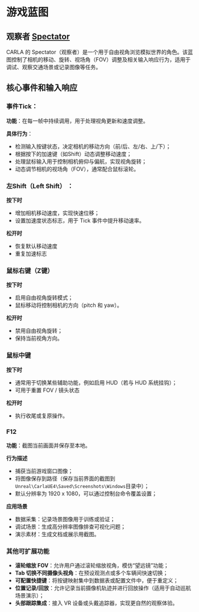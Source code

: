 # 游戏蓝图

## 观察者 [Spectator](https://bitbucket.org/carla-simulator/carla-content/src/master/Blueprints/Game/Spectator.uasset)
CARLA 的 Spectator（观察者）是一个用于自由视角浏览模拟世界的角色。该蓝图控制了相机的移动、旋转、视场角（FOV）调整及相关输入响应行为，适用于调试、观察交通场景或记录图像等任务。

## 核心事件和输入响应

### 事件Tick：
**功能**：在每一帧中持续调用，用于处理视角更新和速度调整。

**具体行为**： 
* 检测输入按键状态，决定相机的移动方向（前/后、左/右、上/下）；
* 根据按下的加速键（如Shift）动态调整移动速度；
* 处理鼠标输入用于控制相机俯仰与偏航，实现视角旋转；
* 动态调节相机的视场角（FOV），通常配合鼠标滚轮。
  
### 左Shift（Left Shift） ： 
**按下时**
* 增加相机移动速度，实现快速位移；
* 设置加速度状态标志，用于 Tick 事件中提升移动速率。
  
**松开时**
* 恢复默认移动速度
* 重复加速标志
### 鼠标右键（Z键）  
**按下时**
* 启用自由视角旋转模式；
* 鼠标移动将控制相机的方向（pitch 和 yaw）。

**松开时**
* 禁用自由视角旋转；
* 保持当前视角方向。
  
### 鼠标中键
**按下时**
* 通常用于切换某些辅助功能，例如启用 HUD（若与 HUD 系统挂钩）；
* 可用于重置 FOV / 镜头状态

**松开时**
* 执行收尾或复原操作。
  
### F12
**功能**：截图当前画面并保存至本地。

**行为描述**
* 捕获当前游戏窗口图像；
* 将图像保存到路径（保存当前界面的截图到`Unreal\CarlaUE4\Saved\Screenshots\Windows`目录中）；
* 默认分辨率为 1920 x 1080，可以通过控制台命令覆盖设置；
  
**应用场景**
  * 数据采集：记录场景图像用于训练或验证；
  * 调试场景：生成高分辨率图像排查可视化问题；
  * 演示素材：生成文档或展示用截图。
### 其他可扩展功能
* **滚轮缩放 FOV**：允许用户通过滚轮缩放视角，模仿“望远镜”功能；
* **Tab 切换不同摄像头视角**：在预设观测点或多个车辆间快速切换；
* **可配置快捷键**：将按键映射集中到数据表或配置文件中，便于重定义；
* **位置记录/回放**：允许记录当前摄像机轨迹并进行回放操作（适用于自动巡航场景演示）；
* **头部跟踪集成**：接入 VR 设备或头戴追踪器，实现更自然的观察体验。
